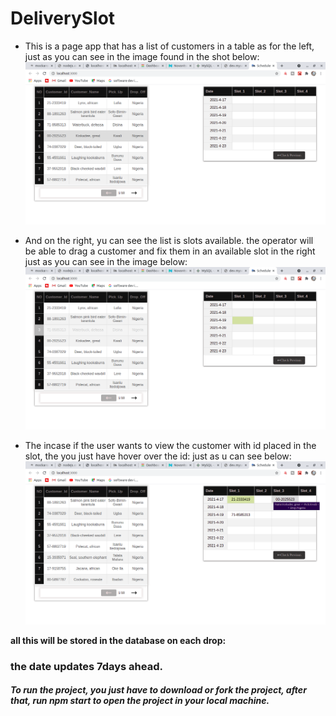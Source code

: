 # DeliverySlot 
* This is a page app that has a list of customers in a table as for the left, just as you can see in the image found in the shot below:
![shots](./shots/shot1.png)


* And on the right, yu can see the list is slots available.
the operator will be able to drag a customer and fix them in an available slot in the right just as you can see in the image below:
![shots](./shots/shot2.png)



* The incase if the user wants to view the customer with id placed in the slot, the you just have hover over the id: just as u can see below:
![shots](./shots/shot3.png)


**all this will be stored in the database on each drop:**

### the date updates 7days ahead.

##### To run the project, you just have to download or fork the project, after that, run npm start to open the project in your local machine.